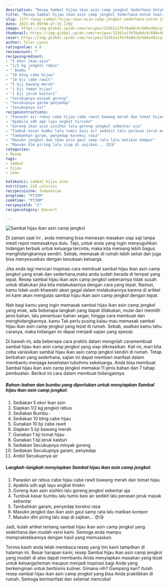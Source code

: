 ```yaml
---
description: "Resep Sambal hijau ikan asin camp jengkol Sederhana Untuk Jualan"
title: "Resep Sambal hijau ikan asin camp jengkol Sederhana Untuk Jualan"
slug: 1177-resep-sambal-hijau-ikan-asin-camp-jengkol-sederhana-untuk-jualan
date: 2021-05-09T06:47:25.170Z
image: https://img-global.cpcdn.com/recipes/32561a1fb78a0dc0/680x482cq70/sambal-hijau-ikan-asin-camp-jengkol-foto-resep-utama.jpg
thumbnail: https://img-global.cpcdn.com/recipes/32561a1fb78a0dc0/680x482cq70/sambal-hijau-ikan-asin-camp-jengkol-foto-resep-utama.jpg
cover: https://img-global.cpcdn.com/recipes/32561a1fb78a0dc0/680x482cq70/sambal-hijau-ikan-asin-camp-jengkol-foto-resep-utama.jpg
author: Tyler Lyons
ratingvalue: 4.9
reviewcount: 7
recipeingredient:
- "5 ekor ikan asin"
- "1/2 kg jengkol rebus"
- " Bumbu "
- "10 btng cabe hijau"
- "10 bji cabe rawit"
- "5 bji bawang merah"
- "1 bji tomat hijau"
- "1 bji jeruk kasturi"
- "Secukupnya minyak goreng"
- "Secukupnya garam penyedap"
- "Secukupnya air"
recipeinstructions:
- "Panaskn air rebus cabe hijau cabe rawit bawang merah dan tomat hijau"
- "Apabila sdh agk layu angkat tiriskn"
- "Goreng ikan asin sisihkn lalu goreng jengkol sebentar aja"
- "Tumbuk kasar bumbu lalu tumis kasi air sedikit lalu perasan jeruk masak sebentar"
- "Tambahkan garam, penyedap koreksi rasa"
- "Masukn jengkol dan ikan asin gaul samp rata lalu matikan kompor"
- "Masukn dlm piring lalu siap di sajikan... 😍😘"
categories:
- Resep
tags:
- sambal
- hijau
- ikan

katakunci: sambal hijau ikan 
nutrition: 228 calories
recipecuisine: Indonesian
preptime: "PT35M"
cooktime: "PT30M"
recipeyield: "2"
recipecategory: Dessert

---
```



![Sambal hijau ikan asin camp jengkol](https://img-global.cpcdn.com/recipes/32561a1fb78a0dc0/680x482cq70/sambal-hijau-ikan-asin-camp-jengkol-foto-resep-utama.jpg)

Di zaman  saat ini , anda memang bisa memesan masakan siap saji tanpa mesti repot memasaknya dulu. Tapi, untuk anda yang ingin menyuguhkan hidangan terbaik untuk keluarga tercinta, maka kita memang lebih bagus menghidangkannya sendiri. Sebab, memasak di rumah lebih sehat dan juga bisa menyesuaikan dengan kesukaan keluarga.

Jika anda lagi mencari inspirasi cara membuat sambal hijau ikan asin camp jengkol yang enak dan sederhana,maka anda sudah berada di tempat yang tepat. Resep sambal hijau ikan asin camp jengkol  sebenarnya tidak susah untuk dilakukan jika kita melakukannya dengan cara yang tepat. Namun, kamu tidak usah khawatir akan gagal dalam melakukannya 
karena di artikel ini kami akan mengulas sambal hijau ikan asin camp jengkol dengan tepat.  



Nah bagi kamu yang ingin memasak sambal hijau ikan asin camp jengkol yang enak, ada beberapa langkah yang dapat dilakukan, mulai dari memilih jenis bahan, lalu penentuan bahan segar, hingga cara membuat dan menghidangkannya. kamu Tak perlu pusing kalau mau memasak sambal hijau ikan asin camp jengkol yang lezat di rumah. Sebab, asalkan kamu  tahu caranya, maka hidangan ini dapat menjadi sajian yang spesial.

Di bawah ini, ada beberapa cara praktis  dalam mengolah caramembuat sambal hijau ikan asin camp jengkol yang siap dikreasikan. Kali ini, mari kita coba variasikan sambal hijau ikan asin camp jengkol sendiri di rumah. Tetap berbahan yang sederhana, sajian ini dapat memberi manfaat dalam membantu menjaga kesehatan tubuhmu sekeluarga. Anda bisa membuat Sambal hijau ikan asin camp jengkol memakai 11 jenis bahan dan 7 tahap pembuatan. Berikut ini cara dalam membuat hidangannya.

<!--inarticleads1-->

##### Bahan-bahan dan bumbu yang diperlukan untuk menyiapkan Sambal hijau ikan asin camp jengkol:

1. Sediakan 5 ekor ikan asin
1. Siapkan 1/2 kg jengkol rebus
1. Sediakan  Bumbu :
1. Sediakan 10 btng cabe hijau
1. Gunakan 10 bji cabe rawit
1. Siapkan 5 bji bawang merah
1. Gunakan 1 bji tomat hijau
1. Gunakan 1 bji jeruk kasturi
1. Sediakan Secukupnya minyak goreng
1. Sediakan Secukupnya garam, penyedap
1. Ambil Secukupnya air




<!--inarticleads2-->

##### Langkah-langkah menyiapkan Sambal hijau ikan asin camp jengkol:

1. Panaskn air rebus cabe hijau cabe rawit bawang merah dan tomat hijau
1. Apabila sdh agk layu angkat tiriskn
1. Goreng ikan asin sisihkn lalu goreng jengkol sebentar aja
1. Tumbuk kasar bumbu lalu tumis kasi air sedikit lalu perasan jeruk masak sebentar
1. Tambahkan garam, penyedap koreksi rasa
1. Masukn jengkol dan ikan asin gaul samp rata lalu matikan kompor
1. Masukn dlm piring lalu siap di sajikan... 😍😘




Jadi, itulah artikel tentang  sambal hijau ikan asin camp jengkol  yang sederhana dan mudah versi kami. Semoga anda mampu mempraktekkannya dengan hasil yang memuaskan. 

Terima kasih anda telah membaca resep yang tim kami tampilkan di halaman ini. Besar harapan kami, resep  Sambal hijau ikan asin camp jengkol yang mudah di atas dapat membantu Anda menyiapkan masakan yang lezat untuk keluarga/teman maupun menjadi inspirasi bagi Anda yang berkeinginan untuk berbisnis kuliner. Gimana nih? Gampang kan? Itulah resep sambal hijau ikan asin camp jengkol yang bisa Anda praktikkan di rumah. Semoga bermanfaat dan selamat mencoba!

